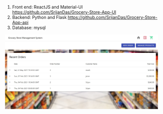 1. Front end: ReactJS and Material-UI https://github.com/SrijanDas/Grocery-Store-App-UI
2. Backend: Python and Flask https://github.com/SrijanDas/Grocery-Store-App-api
3. Database: mysql

![](homepage.JPG)
